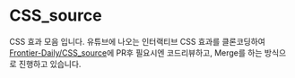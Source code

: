 # CSS_source
CSS 효과 모음 입니다.
유튜브에 나오는 인터랙티브 CSS 효과를 클론코딩하여 [Frontier-Daily/CSS_source](https://github.com/Frontier-Daily/CSS_source)에 PR후 필요시엔 코드리뷰하고, Merge를 하는 방식으로 진행하고 있습니다.
